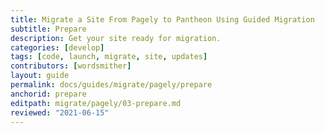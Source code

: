 ```yaml
---
title: Migrate a Site From Pagely to Pantheon Using Guided Migration
subtitle: Prepare
description: Get your site ready for migration.
categories: [develop]
tags: [code, launch, migrate, site, updates]
contributors: [wordsmither]
layout: guide
permalink: docs/guides/migrate/pagely/prepare
anchorid: prepare
editpath: migrate/pagely/03-prepare.md
reviewed: "2021-06-15"
---
```


<Partial file="migrate/prepare.md" />